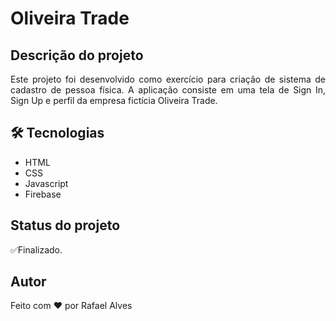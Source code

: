 # Oliveira Trade

## Descrição do projeto
<p align="justify">Este projeto foi desenvolvido como exercício para criação de sistema de cadastro de pessoa física. A aplicação consiste em uma tela de Sign In, Sign Up e perfil da empresa fictícia Oliveira Trade.</p>

## 🛠 Tecnologias
- HTML
- CSS
- Javascript
- Firebase


## Status do projeto
<p align="justify">✅Finalizado.</p>

## Autor
<p align="justify">Feito com ❤️ por Rafael Alves</p>
